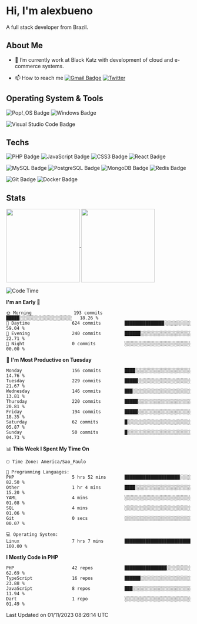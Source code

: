# Hi, I'm alexbueno

A full stack developer from Brazil.

## About Me

- 🌱 I’m currently work at Black Katz with development of cloud and e-commerce systems.

- 📫 How to reach me [![Gmail Badge](https://img.shields.io/badge/-gmail-c14438?style=for-the-badge&logo=Gmail&logoColor=ffffff)](mailto:alexsandrofbueno@gmail.com) [![Twitter](https://img.shields.io/badge/twitter-1DA1F2.svg?style=for-the-badge&logo=twitter&logoColor=ffffff)](https://twitter.com/Alex_Bueno_7)

## Operating System & Tools

![Pop!_OS Badge](https://img.shields.io/badge/Pop!__OS-48B9C7?logo=popos&logoColor=fff&style=flat)
![Windows Badge](https://img.shields.io/badge/Windows-0078D6?logo=windows&logoColor=fff&style=flat)

![Visual Studio Code Badge](https://img.shields.io/badge/Visual%20Studio%20Code-007ACC?logo=visualstudiocode&logoColor=fff&style=flat)

## Techs

![PHP Badge](https://img.shields.io/badge/PHP-777BB4?logo=php&logoColor=fff&style=flat)
![JavaScript Badge](https://img.shields.io/badge/JavaScript-F7DF1E?logo=javascript&logoColor=000&style=flat)
![CSS3 Badge](https://img.shields.io/badge/CSS3-1572B6?logo=css3&logoColor=fff&style=flat)
![React Badge](https://img.shields.io/badge/React-61DAFB?logo=react&logoColor=000&style=flat)

![MySQL Badge](https://img.shields.io/badge/MySQL-4479A1?logo=mysql&logoColor=fff&style=flat)
![PostgreSQL Badge](https://img.shields.io/badge/PostgreSQL-4169E1?logo=postgresql&logoColor=fff&style=flat)
![MongoDB Badge](https://img.shields.io/badge/MongoDB-47A248?logo=mongodb&logoColor=fff&style=flat)
![Redis Badge](https://img.shields.io/badge/Redis-DC382D?logo=redis&logoColor=fff&style=flat)

![Git Badge](https://img.shields.io/badge/Git-F05032?logo=git&logoColor=fff&style=flat)
![Docker Badge](https://img.shields.io/badge/Docker-2496ED?logo=docker&logoColor=fff&style=flat)


## Stats

<a href="https://github.com/anuraghazra/github-readme-stats">
  <img height=200 align="center" src="https://github-readme-stats.vercel.app/api?username=alexbueno7&theme=dark" />
</a>
<a href="https://github.com/anuraghazra/convoychat">
  <img height=200 align="center" src="https://github-readme-stats.vercel.app/api/top-langs?username=alexbueno7&layout=compact&langs_count=8&card_width=320&theme=dark" />
</a>

<!--START_SECTION:waka-->
![Code Time](http://img.shields.io/badge/Code%20Time-817%20hrs%2011%20mins-blue)

**I'm an Early 🐤** 

```text
🌞 Morning                193 commits         █████░░░░░░░░░░░░░░░░░░░░   18.26 % 
🌆 Daytime                624 commits         ███████████████░░░░░░░░░░   59.04 % 
🌃 Evening                240 commits         ██████░░░░░░░░░░░░░░░░░░░   22.71 % 
🌙 Night                  0 commits           ░░░░░░░░░░░░░░░░░░░░░░░░░   00.00 % 
```
📅 **I'm Most Productive on Tuesday** 

```text
Monday                   156 commits         ████░░░░░░░░░░░░░░░░░░░░░   14.76 % 
Tuesday                  229 commits         █████░░░░░░░░░░░░░░░░░░░░   21.67 % 
Wednesday                146 commits         ███░░░░░░░░░░░░░░░░░░░░░░   13.81 % 
Thursday                 220 commits         █████░░░░░░░░░░░░░░░░░░░░   20.81 % 
Friday                   194 commits         █████░░░░░░░░░░░░░░░░░░░░   18.35 % 
Saturday                 62 commits          █░░░░░░░░░░░░░░░░░░░░░░░░   05.87 % 
Sunday                   50 commits          █░░░░░░░░░░░░░░░░░░░░░░░░   04.73 % 
```


📊 **This Week I Spent My Time On** 

```text
🕑︎ Time Zone: America/Sao_Paulo

💬 Programming Languages: 
PHP                      5 hrs 52 mins       █████████████████████░░░░   82.50 % 
Other                    1 hr 4 mins         ████░░░░░░░░░░░░░░░░░░░░░   15.20 % 
YAML                     4 mins              ░░░░░░░░░░░░░░░░░░░░░░░░░   01.08 % 
SQL                      4 mins              ░░░░░░░░░░░░░░░░░░░░░░░░░   01.06 % 
Git                      0 secs              ░░░░░░░░░░░░░░░░░░░░░░░░░   00.07 % 

💻 Operating System: 
Linux                    7 hrs 7 mins        █████████████████████████   100.00 % 
```

**I Mostly Code in PHP** 

```text
PHP                      42 repos            ████████████████░░░░░░░░░   62.69 % 
TypeScript               16 repos            ██████░░░░░░░░░░░░░░░░░░░   23.88 % 
JavaScript               8 repos             ███░░░░░░░░░░░░░░░░░░░░░░   11.94 % 
Dart                     1 repo              ░░░░░░░░░░░░░░░░░░░░░░░░░   01.49 % 
```




 Last Updated on 01/11/2023 08:26:14 UTC
<!--END_SECTION:waka-->

